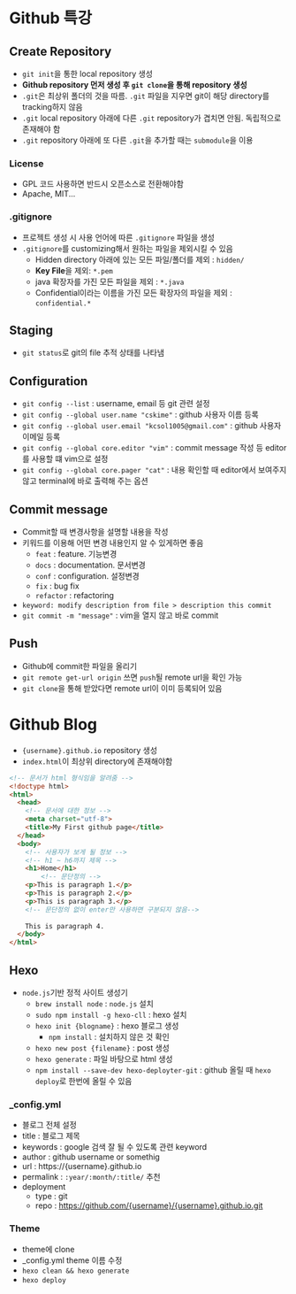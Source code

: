 # Github 특강

## Create Repository

- `git init`을 통한 local repository 생성
- **Github repository 먼저 생성 후 `git clone`을 통해 repository 생성**
- `.git`은 최상위 폴더의 것을 따름. `.git` 파일을 지우면 git이 해당 directory를 tracking하지 않음
- `.git` local repository 아래에 다른 `.git` repository가 겹치면 안됨. 독립적으로 존재해야 함
- `.git` repository 아래에 또 다른 `.git`을 추가할 때는 `submodule`을 이용

### License

- GPL 코드 사용하면 반드시 오픈소스로 전환해야함
- Apache, MIT... 

### .gitignore

- 프로젝트 생성 시 사용 언어에 따른 `.gitignore` 파일을 생성
- `.gitignore`를 customizing해서 원하는 파일을 제외시킬 수 있음
  - Hidden directory 아래에 있는 모든 파일/폴더를 제외 : `hidden/`
  - **Key File**을 제외: `*.pem`
  - java 확장자를 가진 모든 파일을 제외 : `*.java`
  - Confidential이라는 이름을 가진 모든 확장자의 파일을 제외 : `confidential.*`

## Staging

- `git status`로 git의 file 추적 상태를 나타냄

## Configuration

- `git config --list` : username, email 등 git 관련 설정
- `git config --global user.name "cskime"` : github 사용자 이름 등록
- `git config --global user.email "kcsol1005@gmail.com"` : github 사용자 이메일 등록
- `git config --global core.editor "vim"` : commit message 작성 등 editor를 사용할 떄 vim으로 설정
- `git config --global core.pager "cat"` : 내용 확인할 때 editor에서 보여주지 않고 terminal에 바로 출력해 주는 옵션

## Commit message

- Commit할 때 변경사항을 설명할 내용을 작성
- 키워드를 이용해 어떤 변경 내용인지 알 수 있게하면 좋음
  - `feat` : feature. 기능변경
  - `docs` : documentation. 문서변경
  - `conf` : configuration. 설정변경
  - `fix` : bug fix
  - `refactor` : refactoring
- `keyword: modify description from file > description this commit`
- `git commit -m "message"` : vim을 열지 않고 바로 commit

## Push

- Github에 commit한 파일을 올리기
- `git remote get-url origin` 쓰면 `push`될 remote url을 확인 가능
- `git clone`을 통해 받았다면 remote url이 이미 등록되어 있음

# Github Blog

- `{username}.github.io` repository 생성
- `index.html`이 최상위 directory에 존재해야함

```html
<!-- 문서가 html 형식임을 알려줌 -->
<!doctype html>
<html>
  <head>
    <!-- 문서에 대한 정보 -->
    <meta charset="utf-8">
    <title>My First github page</title>
  </head>
  <body>
    <!-- 사용자가 보게 될 정보 -->
    <!-- h1 ~ h6까지 제목 -->
    <h1>Home</h1>			
		<!-- 문단정의 -->
    <p>This is paragraph 1.</p>
    <p>This is paragraph 2.</p>
    <p>This is paragraph 3.</p>
    <!-- 문단정의 없이 enter만 사용하면 구분되지 않음-->
    
    This is paragraph 4.
  </body>
</html>
```

## Hexo

- `node.js`기반 정적 사이트 생성기
  - `brew install node` : `node.js` 설치
  - `sudo npm install -g hexo-cll` : hexo 설치
  - `hexo init {blogname}` : hexo 블로그 생성
    - `npm install` : 설치하지 않은 것 확인
  - `hexo new post {filename}` : post 생성
  - `hexo generate` : 파일 바탕으로 html 생성
  - `npm install --save-dev hexo-deployter-git` : github 올릴 때 `hexo deploy`로 한번에 올릴 수 있음

### _config.yml

- 블로그 전체 설정
- title : 블로그 제목
- keywords : google 검색 잘 될 수 있도록 관련 keyword
- author : github username or somethig
- url : https://{username}.github.io
- permalink : `:year/:month/:title/` 추천
- deployment
  - type : git
  - repo : https://github.com/{username}/{username}.github.io.git

### Theme

- theme에 clone
- _config.yml theme 이름 수정
- `hexo clean && hexo generate`
- `hexo deploy`
